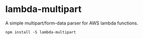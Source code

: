 # lambda-multipart

A simple multipart/form-data parser for AWS lambda functions.

```
npm install -S lambda-multipart
```
